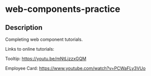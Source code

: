 # web-components-practice

## Description

Completing web component tutorials.

Links to online tutorials:

Tooltip: https://youtu.be/mNtLjzzxGQM

Employee Card: https://www.youtube.com/watch?v=PCWaFLy3VUo 